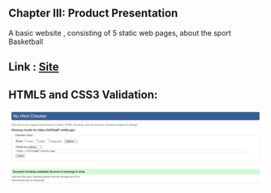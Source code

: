 ## Chapter III: Product Presentation

A basic website , consisting of 5 static web pages, about the sport Basketball

## Link : [Site](www.inf23tig07.netlify.app)



## HTML5 and CSS3 Validation: 

![Validation](./img/W3.png)
